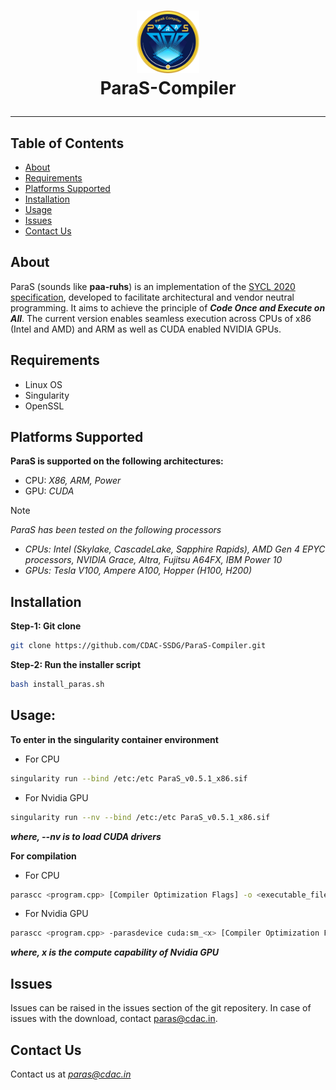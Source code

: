 <h1>
<p align="center">
<img src="https://github.com/CDAC-SSDG/ParaS-Compiler/blob/main/PARAS_logo.png" width="100" height="100" style="">
<br>
  ParaS-Compiler
</p>
</h1>


---

## Table of Contents
+ [About](https://github.com/CDAC-SSDG/ParaS-Compiler/blob/main/README.md#about)
+ [Requirements](https://github.com/CDAC-SSDG/ParaS-Compiler/blob/main/README.md#requirements)
+ [Platforms Supported](https://github.com/CDAC-SSDG/ParaS-Compiler/blob/main/README.md#platforms-supported)
+ [Installation](https://github.com/CDAC-SSDG/ParaS-Compiler/blob/main/README.md#installation)
+ [Usage](https://github.com/CDAC-SSDG/ParaS-Compiler/blob/main/README.md#usage)
+ [Issues](https://github.com/CDAC-SSDG/ParaS-Compiler/blob/main/README.md#issues)
+ [Contact Us](https://github.com/CDAC-SSDG/ParaS-Compiler/blob/main/README.md#contact-us) 

## About 
ParaS (sounds like **paa-ruhs**) is an implementation of the [SYCL 2020 specification](https://registry.khronos.org/SYCL/specs/sycl-2020/html/sycl-2020.html), developed to facilitate architectural and vendor neutral programming. It aims to achieve the principle of ***Code Once and Execute on All***.
The current version enables seamless execution across CPUs of x86 (Intel and AMD) and ARM as well as CUDA enabled NVIDIA GPUs.


## Requirements
+ Linux OS
+ Singularity
+ OpenSSL

## Platforms Supported

**ParaS is supported on the following architectures:** 
  + CPU: *X86, ARM, Power*
  + GPU: *CUDA*
    
> [!NOTE]
> *ParaS has been tested on the following processors*
>  + *CPUs: Intel (Skylake, CascadeLake, Sapphire Rapids), AMD Gen 4 EPYC processors, NVIDIA Grace, Altra, Fujitsu A64FX, IBM Power 10*
>  + *GPUs: Tesla V100, Ampere A100, Hopper (H100, H200)*

## Installation

**Step-1: Git clone**
```bash
git clone https://github.com/CDAC-SSDG/ParaS-Compiler.git
```
**Step-2: Run the installer script**
```bash
bash install_paras.sh
```
## Usage: 
**To enter in the singularity container environment**
+ For CPU
```bash
singularity run --bind /etc:/etc ParaS_v0.5.1_x86.sif
```

+ For Nvidia GPU
```bash
singularity run --nv --bind /etc:/etc ParaS_v0.5.1_x86.sif
```
***where, --nv is to load CUDA drivers***

**For compilation**

+ For CPU
```bash
parascc <program.cpp> [Compiler Optimization Flags] -o <executable_file>
```
+ For Nvidia GPU
```bash
parascc <program.cpp> -parasdevice cuda:sm_<x> [Compiler Optimization Flags] -o <executable_file>
```
***where, x is the compute capability of Nvidia GPU***

## Issues
Issues can be raised in the issues section of the git repositery. In case of issues with the download, contact paras@cdac.in. 

## Contact Us
Contact us at *paras@cdac.in*
